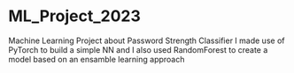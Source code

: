 # ML_Project_2023
Machine Learning Project about Password Strength Classifier 
I made use of PyTorch to build a simple NN and I also used RandomForest to create a model based on an ensamble learning approach
